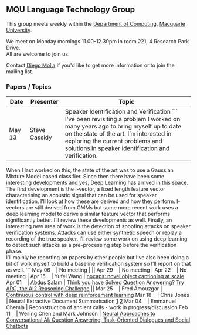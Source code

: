 
## MQU Language Technology Group


This group meets weekly within the
[Department of Computing](http://comp.mq.edu.au), [Macquarie University](https://www.mq.edu.au/).

We meet on Monday mornings 11.00-12.30pm in room 221, 4 Research Park Drive.  
All are welcome to join us.

Contact [Diego Molla](http://web.science.mq.edu.au/~diego/) if you'd like to get more information or to join the mailing list. 

### Papers / Topics

Date | Presenter | Topic
----- | --------- | -----
May 13 &nbsp;&nbsp; | Steve Cassidy| Speaker Identification and Verification ``` I’ve been revisiting a problem I worked on many years ago to bring myself up to date on the state of the art. I’m interested in exploring the current problems and solutions in speaker identification and verification.  
When I last worked on this, the state of the art was to use a Gaussian Mixture Model based classifier.  Since then there have been some interesting developments and yes, Deep Learning has arrived in this space.  
The first development is the i-vector, a fixed length feature vector characterising an acoustic signal that can be used for speaker identification.  I’ll look at how these are derived and how they perform.  I-vectors are still derived from GMMs but some more recent work uses a deep learning model to derive a similar feature vector that performs significantly better. I’ll review these developments as well. 
Finally, an interesting new area of work is the detection of spoofing attacks on speaker verification systems. Attacks can use either synthetic speech or replay a recording of the true speaker.  I’ll review some work on using deep learning to detect such attacks as a pre-processing step before the verification phase.  
I’ll mainly be reporting on papers by other people but I’ve also been doing a bit of work myself to build a baseline verification system so I’ll report on that as well. ```
May 06 &nbsp;&nbsp; | No meeting | 
||
Apr 29 &nbsp;&nbsp; | No meeting | 
Apr 22 &nbsp;&nbsp; | No meeting | 
Apr 15 &nbsp;&nbsp; | Yufei Wang | [nocaps: novel object captioning at scale](https://arxiv.org/abs/1812.08658)
Apr 01 &nbsp;&nbsp; | Abdus Salam | [Think you have Solved Question Answering? Try ARC, the AI2 Reasoning Challenge](https://arxiv.org/abs/1803.05457)
||
Mar 25 &nbsp;&nbsp; | Fred Amouzgar | [Continuous control with deep reinforcement learning](https://arxiv.org/abs/1509.02971)
Mar 18 &nbsp;&nbsp; | Chris Jones | Neural Extractive Document Summarisation [1](https://arxiv.org/abs/1611.04230) [2](https://arxiv.org/abs/1808.07187)
Mar 04 &nbsp;&nbsp; | Emmanuel Chemla | Reconstruction of ancient calls - work in progress/discussion
Feb 11 &nbsp;&nbsp; |  Weiling Chen and Mark Johnson | [Neural Approaches to Conversational AI: Question Answering, Task-Oriented Dialogues and Social Chatbots](https://www.microsoft.com/en-us/research/uploads/prod/2018/07/neural-approaches-to-conversational-AI.pdf)


